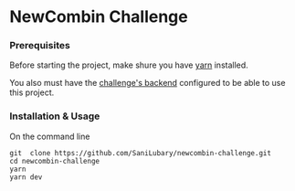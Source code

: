 # NewCombin Challenge

### Prerequisites

Before starting the project, make shure you have [yarn](https://yarnpkg.com/getting-started/install "yarn") installed.

You also must have the [challenge's backend](https://github.com/newcombin/devskillsadv "challenge's backend") configured to be able to use this project.

### Installation & Usage

On the command line

```
git  clone https://github.com/SaniLubary/newcombin-challenge.git
cd newcombin-challenge
yarn
yarn dev
```